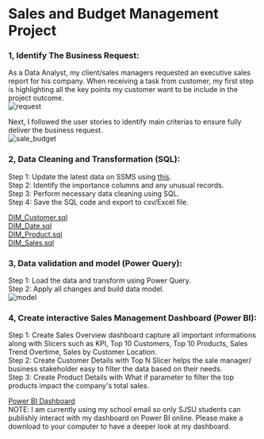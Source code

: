 # Sales and Budget Management Project
### 1, Identify The Business Request:

As a Data Analyst, my client/sales managers requested an executive sales report for his company. When receiving a task from customer, my first step is highlighting all the key points my customer want to be include in the project outcome.\
![request](/images/request.png)

Next, I followed the user stories to identify main criterias to ensure fully deliver the business request.\
![sale_budget](/images/sale_budget.png)

### 2, Data Cleaning and Transformation (SQL):

Step 1: Update the latest data on SSMS using [this](https://www.youtube.com/redirect?event=video_description&redir_token=QUFFLUhqa2VaOGZrVUlEcFRwY2ZaMWJ1OG1XUGVMNkZ0QXxBQ3Jtc0tuQmNlbHZHNmEwUVpxN3RaZXlqbzl0WXRKT0liTllRM3BVQkdYbjBOdll1cXFrc3BHRk9GaHQ3c1BFaUdsb2lwcTl1ZW5uM1NWR1JXYlczVkdzalRIcHVXY200cHQ2T3ZzOWRaQ2ZYS0FuNkpyOTlQMA&q=https%3A%2F%2Fgithub.com%2Ftechtalkcorner%2FSampleDemoFiles%2Fblob%2Fmaster%2FDatabase%2FAdventureWorks%2FUpdate_AdventureWorksDW_Data.sql&v=z7o5Wju-PZg).\
Step 2: Identify the importance columns and any unusual records.\
Step 3: Perform necessary data cleaning using SQL.\
Step 4: Save the SQL code and export to csv/Excel file.

[DIM_Customer.sql](https://github.com/nguyendmnhu/Kat-s-Projects/blob/main/Sales%20and%20Budget%20Management/SQL%20Code/DIM_Customer.sql)\
[DIM_Date.sql](https://github.com/nguyendmnhu/Kat-s-Projects/blob/main/Sales%20and%20Budget%20Management/SQL%20Code/DIM_Date.sql)\
[DIM_Product.sql](https://github.com/nguyendmnhu/Kat-s-Projects/blob/main/Sales%20and%20Budget%20Management/SQL%20Code/DIM_Product.sql)\
[DIM_Sales.sql](https://github.com/nguyendmnhu/Kat-s-Projects/blob/main/Sales%20and%20Budget%20Management/SQL%20Code/DIM_Sales.sql)

### 3, Data validation and model (Power Query):

Step 1: Load the data and transform using Power Query.\
Step 2: Apply all changes and build data model.\
![model](/images/model.jpeg)

### 4, Create interactive Sales Management Dashboard (Power BI):

Step 1: Create Sales Overview dashboard capture all important informations along with Slicers such as KPI, Top 10 Customers, Top 10 Products, Sales Trend Overtime, Sales by Customer Location.\
Step 2: Create Customer Details with Top N Slicer helps the sale manager/ business stakeholder easy to filter the data based on their needs.\
Step 3: Create Product Details with What if parameter to filter the top products impact the company's total sales.

[Power BI Dashboard](https://github.com/nguyendmnhu/Kat-s-Projects/blob/main/Sales%20and%20Budget%20Management/Sale%20Report.pbix)\
NOTE: I am currently using my school email so only SJSU students can publishly interact with my dashboard on Power BI online. Please make a download to your computer to have a deeper look at my dashboard.
